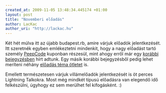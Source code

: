 ```yaml
--- 
created_at: 2009-11-05 13:48:34.445174 +01:00
layout: post
title: "Novemberi előadás"
author: LacKac
author_uri: "http://lackac.hu"
---
```

Két hét múlva itt az újabb budapest.rb, amire várjuk előadók jelentkezését. Itt szeretnék egyben emlékeztetni mindenkit, hogy a nagy előadást tartó személy [PeepCode][1] kuponban részesül, mint ahogy erről már egy [korábbi bejegyzésben][2] hírt adtunk. Egy másik korábbi bejegyzésből pedig lehet meríteni néhány [előadás téma ötletet][3] is.

[1]: http://peepcode.com/
[2]: http://ruby.meetup.hu/blog/2009/10/19/peepcode-kupon-eloadasert.html
[3]: http://ruby.meetup.hu/blog/2009/10/20/eloadas-tema-otletek.html

Emellett természetesen várjuk villámelőadók jelentkezését is öt perces Lightning Talkokra. Most még mindkét típusú előadásra van elegendő idő felkészülni, úgyhogy ez sem merülhet fel kifogásként. :)
